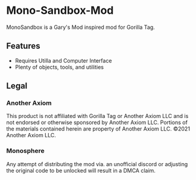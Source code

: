 # Mono-Sandbox-Mod
MonoSandbox is a Gary's Mod inspired mod for Gorilla Tag. 

## Features
- Requires Utilla and Computer Interface
- Plenty of objects, tools, and utilities

## Legal
### Another Axiom
This product is not affiliated with Gorilla Tag or Another Axiom LLC and is not endorsed or otherwise sponsored by Another Axiom LLC. Portions of the materials contained herein are property of Another Axiom LLC. ©2021 Another Axiom LLC.  
### Monosphere
Any attempt of distributing the mod via. an unofficial discord or adjusting the original code to be unlocked will result in a DMCA claim.
